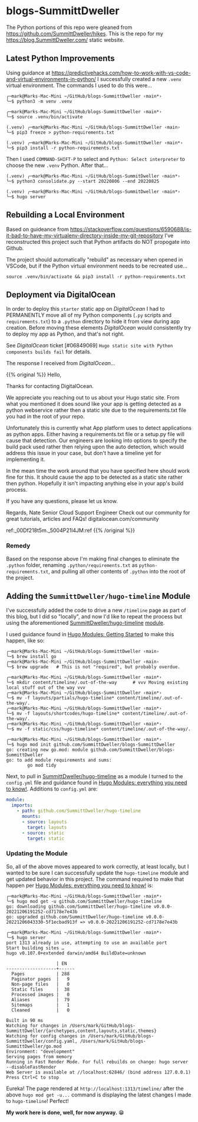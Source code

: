 # blogs-SummittDweller

The Python portions of this repo were gleaned from https://github.com/SummittDweller/hikes. 
This is the repo for my https://blog.SummittDweller.com/ static website.

## Latest Python Improvements

Using guidance at https://predictivehacks.com/how-to-work-with-vs-code-and-virtual-environments-in-python/ I successfully created a new `.venv` virtual environment.  The commands I used to do this were...

```
╭─mark@Marks-Mac-Mini ~/GitHub/blogs-SummittDweller ‹main*›
╰─$ python3 -m venv .venv

╭─mark@Marks-Mac-Mini ~/GitHub/blogs-SummittDweller ‹main*›
╰─$ source .venv/bin/activate

(.venv) ╭─mark@Marks-Mac-Mini ~/GitHub/blogs-SummittDweller ‹main› 
╰─$ pip3 freeze > python-requirements.txt

(.venv) ╭─mark@Marks-Mac-Mini ~/GitHub/blogs-SummittDweller ‹main*›
╰─$ pip3 install -r python-requirements.txt
```

Then I used `COMMAND-SHIFT-P` to select and `Python: Select interpreter` to choose the new `.venv` Python.  After that...

```
(.venv) ╭─mark@Marks-Mac-Mini ~/GitHub/blogs-SummitDweller ‹main*›
╰─$ python3 consolidate.py --start 20220806 --end 20220825

(.venv) ╭─mark@Marks-Mac-Mini ~/GitHub/blogs-SummitDweller ‹main*›
╰─$ hugo server
```

## Rebuilding a Local Environment

Based on guideance from https://stackoverflow.com/questions/6590688/is-it-bad-to-have-my-virtualenv-directory-inside-my-git-repository I've reconstructed this project such that Python artifacts do NOT propogate into Github.

The project should automatically "rebuild" as necessary when opened in VSCode, but if the Python virtual environment needs to be recreated use...

```
source .venv/bin/activate && pip3 install -r python-requirements.txt
```

## Deployment via DigitalOcean 

In order to deploy this `starter` static app on _DigitalOcean_ I had to PERMANENTLY move all of my Python components (`.py` scripts and `requirements.txt`) to a `.python` directory to hide it from view during app creation.  Before moving these elements _DigitalOcean_ would consistently try to deploy my app as Python, and that's not right.

See _DigitalOcean_ ticket [#06849069] `Hugo static site with Python components builds fail` for details.

The response I received from _DigitalOcean_... 

{{% original %}}
Hello,

Thanks for contacting DigitalOcean.

We appreciate you reaching out to us about your Hugo static site. From what you mentioned it does sound like your app is getting detected as a python webservice rather then a static site due to the requirements.txt file you had in the root of your repo.

Unfortunately this is currently what App platform uses to detect applications as python apps. Either having a requirements.txt file or a setup.py file will cause that detection. Our engineers are looking into options to specify the build pack used rather then relying upon the auto detection, which would address this issue in your case, but don't have a timeline yet for implementing it. 

In the mean time the work around that you have specified here should work fine for this. It should cause the app to be detected as a static site rather then python. Hopefully it isn't impacting anything else in your app's build process. 

If you have any questions, please let us know.

Regards,
Nate
Senior Cloud Support Engineer
Check out our community for great tutorials, articles and FAQs! 
digitalocean.com/community
 

ref:_00Df218t5m._5004P21l4JM:ref
{{% /original %}}

### Remedy

Based on the response above I'm making final changes to eliminate the `.python` folder, renaming `.python/requirements.txt` as `python-requirements.txt`, and pulling all other contents of `.python` into the root of the project.

## Adding the `SummittDweller/hugo-timeline` Module

I've successfully added the code to drive a new `/timeline` page as part of this blog, but I did so "locally", and now I'd like to repeat the process but using the aforementioned [SummittDweller/hugo-timeline](https://github.com/SummittDweller/hugo-timeline) [module](https://gohugo.io/hugo-modules/).

I used guidance found in [Hugo Modules: Getting Started](https://scripter.co/hugo-modules-getting-started/) to make this happen, like so:

```
╭─mark@Marks-Mac-Mini ~/GitHub/blogs-SummittDweller ‹main› 
╰─$ brew install go
╭─mark@Marks-Mac-Mini ~/GitHub/blogs-SummittDweller ‹main› 
╰─$ brew upgrade   # This is not "required", but probably overdue.

╭─mark@Marks-Mac-Mini ~/GitHub/blogs-SummittDweller ‹main*› 
╰─$ mkdir content/timeline/.out-of-the-way      # vvv Moving existing local stuff out of the way vvv
╭─mark@Marks-Mac-Mini ~/GitHub/blogs-SummittDweller ‹main*› 
╰─$ mv -f layouts/partials/hugo-timeline* content/timeline/.out-of-the-way/.   
╭─mark@Marks-Mac-Mini ~/GitHub/blogs-SummittDweller ‹main*› 
╰─$ mv -f layouts/shortcodes/hugo-timeline* content/timeline/.out-of-the-way/.
╭─mark@Marks-Mac-Mini ~/GitHub/blogs-SummittDweller ‹main*› 
╰─$ mv -f static/css/hugo-timeline* content/timeline/.out-of-the-way/.        

╭─mark@Marks-Mac-Mini ~/GitHub/blogs-SummittDweller ‹main*› 
╰─$ hugo mod init github.com/SummittDweller/blogs-SummittDweller        
go: creating new go.mod: module github.com/SummittDweller/blogs-SummittDweller
go: to add module requirements and sums:
        go mod tidy
```

Next, to pull in [SummittDweller/hugo-timeline](https://github.com/SummittDweller/hugo-timeline) as a module I turned to the `config.yml` file and guidance found in [Hugo Modules: everything you need to know!](https://www.thenewdynamic.com/article/hugo-modules-everything-from-imports-to-create/).  Additions to `config.yml` are:

```yml
module:
  imports:
    - path: github.com/SummittDweller/hugo-timeline
      mounts:
      - source: layouts
        target: layouts
      - source: static
        target: static
```

### Updating the Module

So, all of the above moves appeared to work correctly, at least locally, but I wanted to be sure I can successfully update the `hugo-timeline` module and get updated behavior in this project.  The command required to make that happen per [Hugo Modules: everything you need to know!](https://www.thenewdynamic.com/article/hugo-modules-everything-from-imports-to-create/#upgrading) is:

```
╭─mark@Marks-Mac-Mini ~/GitHub/blogs-SummittDweller ‹main*› 
╰─$ hugo mod get -u github.com/SummittDweller/hugo-timeline
go: downloading github.com/SummittDweller/hugo-timeline v0.0.0-20221206191252-cd7178e7e43b
go: upgraded github.com/SummittDweller/hugo-timeline v0.0.0-20221206043330-5f1ecbad913f => v0.0.0-20221206191252-cd7178e7e43b

╭─mark@Marks-Mac-Mini ~/GitHub/blogs-SummittDweller ‹main*› 
╰─$ hugo server
port 1313 already in use, attempting to use an available port
Start building sites … 
hugo v0.107.0+extended darwin/amd64 BuildDate=unknown

                   | EN   
-------------------+------
  Pages            | 288  
  Paginator pages  |   9  
  Non-page files   |   0  
  Static files     |  38  
  Processed images |   0  
  Aliases          |  79  
  Sitemaps         |   1  
  Cleaned          |   0  

Built in 90 ms
Watching for changes in /Users/mark/GitHub/blogs-SummittDweller/{archetypes,content,layouts,static,themes}
Watching for config changes in /Users/mark/GitHub/blogs-SummittDweller/config.yaml, /Users/mark/GitHub/blogs-SummittDweller/go.mod
Environment: "development"
Serving pages from memory
Running in Fast Render Mode. For full rebuilds on change: hugo server --disableFastRender
Web Server is available at //localhost:62846/ (bind address 127.0.0.1)
Press Ctrl+C to stop
```

Eureka!  The page rendered at `http://localhost:1313/timeline/` after the above `hugo mod get -u...` command is displaying the latest changes I made to `hugo-timeline`!  Perfect!  

__My work here is done, well, for now anyway.__   :grin: 
